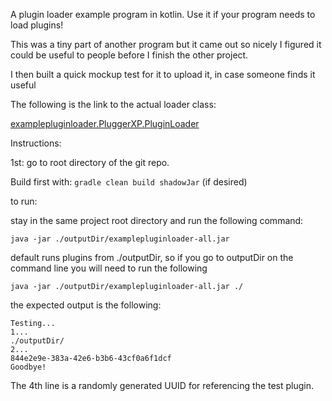 A plugin loader example program in kotlin. Use it if your program needs to load plugins!

This was a tiny part of another program but it came out so nicely I figured it could be useful to people before I finish the other project.

I then built a quick mockup test for it to upload it, in case someone finds it useful

The following is the link to the actual loader class:

[examplepluginloader.PluggerXP.PluginLoader](examplepluginloader/src/main/kotlin/examplepluginloader/PluggerXP/PluginLoader.kt)

Instructions:

1st: go to root directory of the git repo.

Build first with: ```gradle clean build shadowJar``` (if desired)

to run:

stay in the same project root directory and run the following command:

```java -jar ./outputDir/examplepluginloader-all.jar```

default runs plugins from ./outputDir, so if you go to outputDir on the command line you will need to run the following

```java -jar ./outputDir/examplepluginloader-all.jar ./```

the expected output is the following:

```
Testing...
1...
./outputDir/
2...
844e2e9e-383a-42e6-b3b6-43cf0a6f1dcf
Goodbye!
```

The 4th line is a randomly generated UUID for referencing the test plugin.